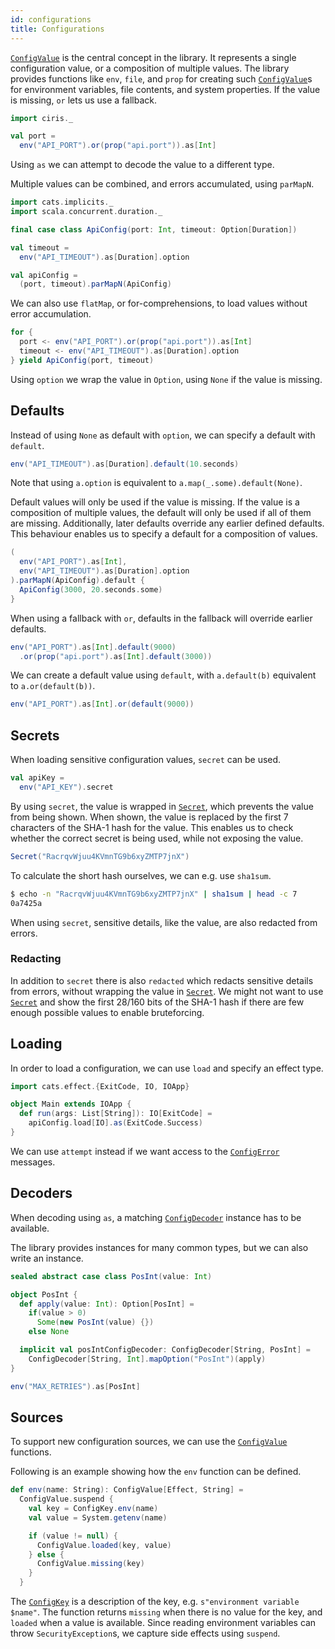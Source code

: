 ```yaml
---
id: configurations
title: Configurations
---
```


[`ConfigValue`][configvalue] is the central concept in the library. It represents a single configuration value, or a composition of multiple values. The library provides functions like `env`, `file`, and `prop` for creating such [`ConfigValue`][configvalue]s for environment variables, file contents, and system properties. If the value is missing, `or` lets us use a fallback.

```scala mdoc:reset-object:silent
import ciris._

val port =
  env("API_PORT").or(prop("api.port")).as[Int]
```

Using `as` we can attempt to decode the value to a different type.

Multiple values can be combined, and errors accumulated, using `parMapN`.

```scala mdoc:silent
import cats.implicits._
import scala.concurrent.duration._

final case class ApiConfig(port: Int, timeout: Option[Duration])

val timeout =
  env("API_TIMEOUT").as[Duration].option

val apiConfig =
  (port, timeout).parMapN(ApiConfig)
```

We can also use `flatMap`, or for-comprehensions, to load values without error accumulation.

```scala mdoc:silent
for {
  port <- env("API_PORT").or(prop("api.port")).as[Int]
  timeout <- env("API_TIMEOUT").as[Duration].option
} yield ApiConfig(port, timeout)
```

Using `option` we wrap the value in `Option`, using `None` if the value is missing.

## Defaults

Instead of using `None` as default with `option`, we can specify a default with `default`.

```scala mdoc:silent
env("API_TIMEOUT").as[Duration].default(10.seconds)
```

Note that using `a.option` is equivalent to `a.map(_.some).default(None)`.

Default values will only be used if the value is missing. If the value is a composition of multiple values, the default will only be used if all of them are missing. Additionally, later defaults override any earlier defined defaults. This behaviour enables us to specify a default for a composition of values.

```scala mdoc:silent
(
  env("API_PORT").as[Int],
  env("API_TIMEOUT").as[Duration].option
).parMapN(ApiConfig).default {
  ApiConfig(3000, 20.seconds.some)
}
```

When using a fallback with `or`, defaults in the fallback will override earlier defaults.

```scala mdoc:silent
env("API_PORT").as[Int].default(9000)
  .or(prop("api.port").as[Int].default(3000))
```

We can create a default value using `default`, with `a.default(b)` equivalent to `a.or(default(b))`.

```scala mdoc:silent
env("API_PORT").as[Int].or(default(9000))
```

## Secrets

When loading sensitive configuration values, `secret` can be used.

```scala mdoc:silent
val apiKey =
  env("API_KEY").secret
```

By using `secret`, the value is wrapped in [`Secret`][secret], which prevents the value from being shown. When shown, the value is replaced by the first 7 characters of the SHA-1 hash for the value. This enables us to check whether the correct secret is being used, while not exposing the value.

```scala mdoc
Secret("RacrqvWjuu4KVmnTG9b6xyZMTP7jnX")
```

To calculate the short hash ourselves, we can e.g. use `sha1sum`.

```bash
$ echo -n "RacrqvWjuu4KVmnTG9b6xyZMTP7jnX" | sha1sum | head -c 7
0a7425a
```

When using `secret`, sensitive details, like the value, are also redacted from errors.

### Redacting

In addition to `secret` there is also `redacted` which redacts sensitive details from errors, without wrapping the value in [`Secret`][secret]. We might not want to use [`Secret`][secret] and show the first 28/160 bits of the SHA-1 hash if there are few enough possible values to enable bruteforcing.

## Loading

In order to load a configuration, we can use `load` and specify an effect type.

```scala mdoc:silent
import cats.effect.{ExitCode, IO, IOApp}

object Main extends IOApp {
  def run(args: List[String]): IO[ExitCode] =
    apiConfig.load[IO].as(ExitCode.Success)
}
```

We can use `attempt` instead if we want access to the [`ConfigError`][configerror] messages.

## Decoders

When decoding using `as`, a matching [`ConfigDecoder`][configdecoder] instance has to be available.

The library provides instances for many common types, but we can also write an instance.

```scala mdoc:silent
sealed abstract case class PosInt(value: Int)

object PosInt {
  def apply(value: Int): Option[PosInt] =
    if(value > 0)
      Some(new PosInt(value) {})
    else None

  implicit val posIntConfigDecoder: ConfigDecoder[String, PosInt] =
    ConfigDecoder[String, Int].mapOption("PosInt")(apply)
}

env("MAX_RETRIES").as[PosInt]
```

## Sources

To support new configuration sources, we can use the [`ConfigValue`][configvalue$] functions.

Following is an example showing how the `env` function can be defined.

```scala mdoc:silent
def env(name: String): ConfigValue[Effect, String] =
  ConfigValue.suspend {
    val key = ConfigKey.env(name)
    val value = System.getenv(name)

    if (value != null) {
      ConfigValue.loaded(key, value)
    } else {
      ConfigValue.missing(key)
    }
  }
```

The [`ConfigKey`][configkey] is a description of the key, e.g. `s"environment variable $name"`. The function returns `missing` when there is no value for the key, and `loaded` when a value is available. Since reading environment variables can throw `SecurityException`s, we capture side effects using `suspend`.

[configdecoder]: @API_BASE_URL@/ConfigDecoder.html
[configerror]: @API_BASE_URL@/ConfigError.html
[configkey]: @API_BASE_URL@/ConfigKey.html
[configvalue]: @API_BASE_URL@/ConfigValue.html
[configvalue$]: @API_BASE_URL@/ConfigValue$.html
[secret]: @API_BASE_URL@/Secret.html
